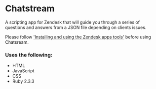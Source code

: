 # Chatstream

A scripting app for Zendesk that will guide you through a series of questions and answers from a JSON file depending on clients issues.

Please follow ['Installing and using the Zendesk apps tools'](https://develop.zendesk.com/hc/en-us/articles/360001075048-Installing-and-using-the-Zendesk-apps-tools) before using Chatsream.

### Uses the following:

* HTML
* JavaScript
* CSS
* Ruby 2.3.3


<!-- ### Screenshot(s):
[put your screenshots down here.] -->
